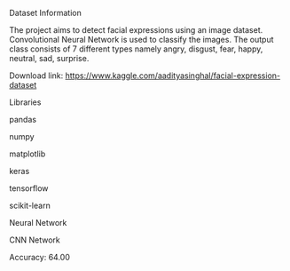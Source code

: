 Dataset Information

The project aims to detect facial expressions using an image dataset. 
Convolutional Neural Network is used to classify the images. 
The output class consists of 7 different types namely angry, disgust, fear, happy, neutral, sad, surprise.

Download link: https://www.kaggle.com/aadityasinghal/facial-expression-dataset


Libraries

pandas

numpy

matplotlib

keras

tensorflow

scikit-learn


Neural Network

CNN Network

Accuracy: 64.00
